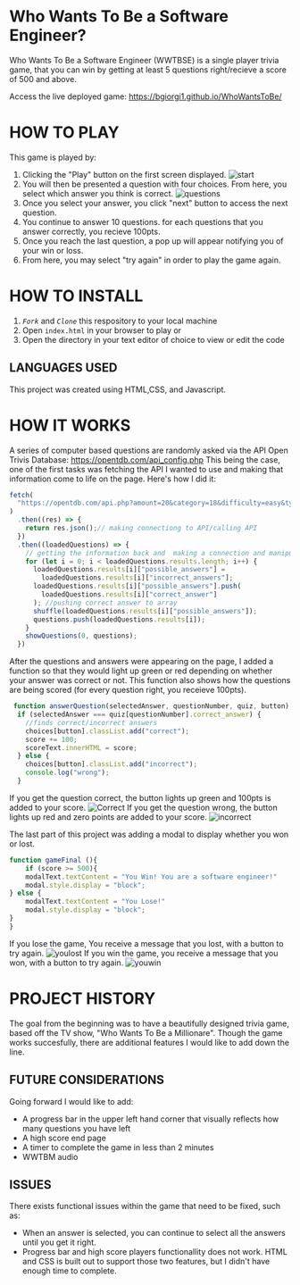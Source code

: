 # Who Wants To Be a Software Engineer?
Who Wants To Be a Software Engineer (WWTBSE) is a single player trivia game, that you can win by getting at least 5 questions right/recieve a score of 500 and above. 

Access the live deployed game:
https://bgiorgi1.github.io/WhoWantsToBe/


# HOW TO PLAY
This game is played by:
1) Clicking the "Play" button on the first screen displayed.
![start](Start.png)
2) You will then be presented a question with four choices.  From here, you select which answer you think is correct.
![questions](Questions.png)
3) Once you select your answer, you click "next" button to access the next question.
4) You continue to answer 10 questions. for each questions that you answer correctly, you recieve 100pts.
5) Once you reach the last question, a pop up will appear notifying you of your win or loss. 
6) From here, you may select "try again" in order to play the game again.

# HOW TO INSTALL

1. *`Fork`* and *`Clone`* this respository to your local machine
2. Open `index.html` in your browser to play or 
3. Open the directory in your text editor of choice to view or edit the code

## LANGUAGES USED
This project was created using HTML,CSS, and Javascript.

# HOW IT WORKS
A series of computer based questions are randomly asked via the API Open Trivis Database: https://opentdb.com/api_config.php
This being the case, one of the first tasks was fetching the API I wanted to use and making that information come to life on the page.  Here's how I did it:
```Javascript
fetch(
  "https://opentdb.com/api.php?amount=20&category=18&difficulty=easy&type=multiple"
)
  .then((res) => {
    return res.json();// making connectiong to API/calling API
  })
  .then((loadedQuestions) => {
    // getting the information back and  making a connection and manipulating it to display on game
    for (let i = 0; i < loadedQuestions.results.length; i++) {
      loadedQuestions.results[i]["possible_answers"] =
        loadedQuestions.results[i]["incorrect_answers"];
      loadedQuestions.results[i]["possible_answers"].push(
        loadedQuestions.results[i]["correct_answer"]
      ); //pushing correct answer to array
      shuffle(loadedQuestions.results[i]["possible_answers"]);
      questions.push(loadedQuestions.results[i]);
    }
    showQuestions(0, questions);
  })
```
After the questions and answers were appearing on the page, I added a function so that they would light up green or red depending on whether your answer was correct or not.  This function also shows how the questions are being scored (for every question right, you receieve 100pts).
```javascript
 function answerQuestion(selectedAnswer, questionNumber, quiz, button) {
  if (selectedAnswer === quiz[questionNumber].correct_answer) {
    //finds correct/incorrect answers
    choices[button].classList.add("correct");
    score += 100;
    scoreText.innerHTML = score;
  } else {
    choices[button].classList.add("incorrect");
    console.log("wrong");
  }
```

If you get the question correct, the button lights up green and 100pts is added to your score.
![Correct](correct.png)
If you get the question wrong, the button lights up red and zero points are added to your score.
![incorrect](Incorrect.png)

The last part of this project was adding a modal to display whether you won or lost.
```javascript
function gameFinal (){
    if (score >= 500){
    modalText.textContent = "You Win! You are a software engineer!"
    modal.style.display = "block";
} else {
    modalText.textContent = "You Lose!"
    modal.style.display = "block";
}
}
```
If you lose the game, You receive a message that you lost, with a button to try again.
![youlost](Youlost.png)
If you win the game, you receive a message that you won, with a button to try again.
![youwin](youwin.png)

# PROJECT HISTORY
The goal from the beginning was to have a beautifully designed trivia game, based off the TV show, "Who Wants To Be a Millionare".  Though the game works succesfully, there are additional features I would like to add down the line.

## FUTURE CONSIDERATIONS
Going forward I would like to add:
* A progress bar in the upper left hand corner that visually reflects how many questions you have left
* A high score end page
* A timer to complete the game in less than 2 minutes
* WWTBM audio

## ISSUES
There exists functional issues within the game that need to be fixed, such as:
* When an answer is selected, you can continue to select all the answers until you get it right.
* Progress bar and high score players functionallity does not work.  HTML and CSS is built out to support those two features, but I didn't have enough time to complete.



